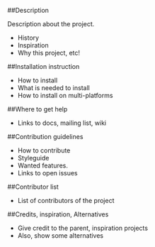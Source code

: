 ##Description

Description about the project. 
- History
- Inspiration
- Why this project, etc!

##Installation instruction
- How to install
- What is needed to install
- How to install on multi-platforms

##Where to get help
- Links to docs, mailing list, wiki

##Contribution guidelines
- How to contribute
- Styleguide
- Wanted features.
- Links to open issues

##Contributor list
- List of contributors of the project

##Credits, inspiration, Alternatives
- Give credit to the parent, inspiration projects
- Also, show some alternatives


